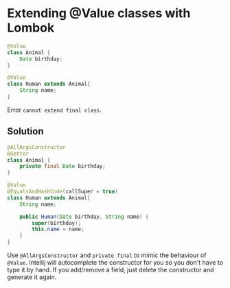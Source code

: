 # Extending @Value classes with Lombok

```java
@Value
class Animal {
	Date birthday;
}

@Value
class Human extends Animal{
	String name;
}
```

Error `cannot extend final class`.


## Solution

```java
@AllArgsConstructor
@Getter
class Animal {
	private final Date birthday;
}

@Value
@EqualsAndHashCode(callSuper = true)
class Human extends Animal{
	String name;

	public Human(Date birthday, String name) {
		super(birthday);
		this.name = name;
	}
}
```

Use `@AllArgsConstructor` and `private final` to mimic the behaviour of `@Value`. Intellij will autocomplete the constructor for you so you don't have to type it by hand. If you add/remove a field, just delete the constructor and generate it again.